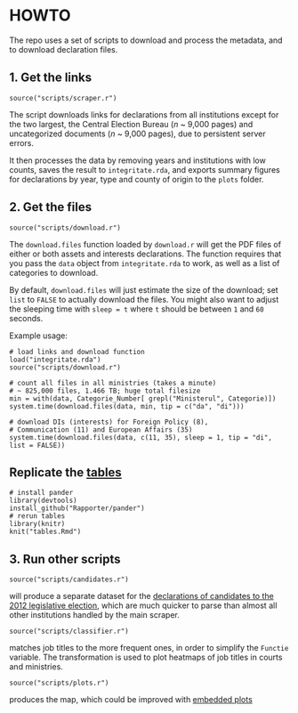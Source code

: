 # HOWTO

The repo uses a set of scripts to download and process the metadata, and to download declaration files.

## 1. Get the links

```{S}
source("scripts/scraper.r")
```

The script downloads links for declarations from all institutions except for the two largest, the Central Election Bureau (_n_ ~ 9,000 pages) and uncategorized documents (_n_ ~ 9,000 pages), due to persistent server errors.

It then processes the data by removing years and institutions with low counts, saves the result to `integritate.rda`, and exports summary figures for declarations by year, type and county of origin to the `plots` folder.

## 2. Get the files

```{S}
source("scripts/download.r")
```

The `download.files` function loaded by `download.r` will get the PDF files of either or both assets and interests declarations. The function requires that you pass the `data` object from `integritate.rda` to work, as well as a list of categories to download.

By default, `download.files` will just estimate the size of the download; set `list` to `FALSE` to actually download the files. You might also want to adjust the sleeping time with `sleep = t` where `t` should be between `1` and `60` seconds.

Example usage:

```{S}
# load links and download function
load("integritate.rda")
source("scripts/download.r")

# count all files in all ministries (takes a minute)
# ~ 825,000 files, 1.466 TB; huge total filesize
min = with(data, Categorie_Number[ grepl("Ministerul", Categorie)])
system.time(download.files(data, min, tip = c("da", "di")))

# download DIs (interests) for Foreign Policy (8), 
# Communication (11) and European Affairs (35)
system.time(download.files(data, c(11, 35), sleep = 1, tip = "di", list = FALSE))
```

## Replicate the [tables](tables.md)

```{S}
# install pander
library(devtools)
install_github("Rapporter/pander")
# rerun tables
library(knitr)
knit("tables.Rmd")
```

## 3. Run other scripts

```{S}
source("scripts/candidates.r")
```

will produce a separate dataset for the [declarations of candidates to the 2012 legislative election](http://declaratii.integritate.eu/home/navigare/alegeri-2012.aspx), which are much quicker to parse than almost all other institutions handled by the main scraper.

```{S}
source("scripts/classifier.r")
```

matches job titles to the more frequent ones, in order to simplify the `Functie` variable. The transformation is used to plot heatmaps of job titles in courts and ministries.

```{S}
source("scripts/plots.r")
```

produces the map, which could be improved with [embedded plots](http://vita.had.co.nz/papers/embedded-plots.pdf)
